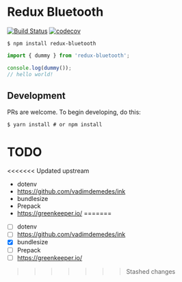 # Redux Bluetooth

[![Build Status](https://travis-ci.org/jvallelunga/redux-bluetooth.svg?branch=master)](https://travis-ci.org/jvallelunga/redux-bluetooth)
[![codecov](https://codecov.io/gh/jvallelunga/redux-bluetooth/branch/master/graph/badge.svg)](https://codecov.io/gh/jvallelunga/redux-bluetooth)

```shell
$ npm install redux-bluetooth
```

```javascript
import { dummy } from 'redux-bluetooth';

console.log(dummy());
// hello world!
```

## Development
PRs are welcome. To begin developing, do this:
```shell
$ yarn install # or npm install
```

# TODO
<<<<<<< Updated upstream
- dotenv
- https://github.com/vadimdemedes/ink
- bundlesize
- Prepack
- https://greenkeeper.io/
=======
- [ ] dotenv
- [ ] https://github.com/vadimdemedes/ink
- [x] bundlesize
- [ ] Prepack
- [ ] https://greenkeeper.io/
>>>>>>> Stashed changes

